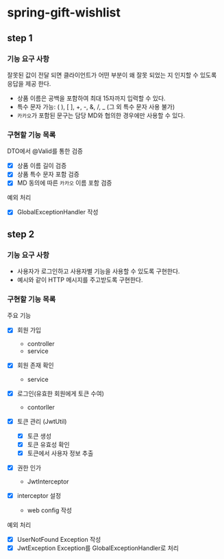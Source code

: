# spring-gift-wishlist
## step 1
### 기능 요구 사항
잘못된 값이 전달 되면 클라이언트가 어떤 부분이 왜 잘못 되었는 지 인지할 수 있도록 응답을 제공 한다.
- 상품 이름은 공백을 포함하여 최대 15자까지 입력할 수 있다.
- 특수 문자 가능: ( ), [ ], +, -, &, /, _ (그 외 특수 문자 사용 불가)
- `카카오`가 포함된 문구는 담당 MD와 협의한 경우에만 사용할 수 있다.

### 구현할 기능 목록
DTO에서 @Valid를 통한 검증
- [X] 상품 이름 길이 검증
- [X] 상품 특수 문자 포함 검증
- [X] MD 동의에 따른 `카카오` 이름 포함 검증

예외 처리
- [X] GlobalExceptionHandler 작성

## step 2
### 기능 요구 사항
- 사용자가 로그인하고 사용자별 기능을 사용할 수 있도록 구현한다.
- 예시와 같이 HTTP 메시지를 주고받도록 구현한다.

### 구현할 기능 목록
주요 기능
- [X] 회원 가입
    - controller
    - service

- [X] 회원 존재 확인
    - service

- [X] 로그인(유효한 회원에게 토큰 수여)
    - contorller

- [X] 토큰 관리 (JwtUtil)
    - [X] 토큰 생성
    - [X] 토큰 유효성 확인
    - [X] 토큰에서 사용자 정보 추출

- [X] 권한 인가
    - JwtInterceptor

- [X] interceptor 설정
    - web config 작성

예외 처리
- [X] UserNotFound Exception 작성
- [X] JwtException Exception를 GlobalExceptionHandler로 처리